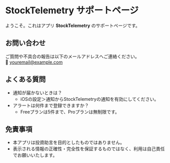 # StockTelemetry サポートページ

ようこそ。これはアプリ **StockTelemetry** のサポートページです。

## お問い合わせ
ご質問や不具合の報告は以下のメールアドレスへご連絡ください。  
📧 youremail@example.com

## よくある質問
- 通知が届かないときは？
  - iOSの設定＞通知からStockTelemetryの通知を有効にしてください。
- アラートは何件まで登録できますか？
  - Freeプランは5件まで、Proプランは無制限です。

## 免責事項
- 本アプリは投資助言を目的としたものではありません。
- 表示される情報の正確性・完全性を保証するものではなく、利用は自己責任でお願いいたします。
